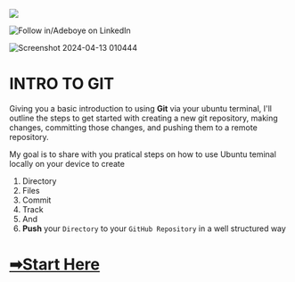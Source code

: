
<a href="https://www.linkedin.com/in/adeboye-famurewa-700b9426/"><img src="https://img.shields.io/badge/LinkedIn-0077B5?style=for-the-badge&logo=linkedin&logoColor=white"></a> 

![](https://img.shields.io/badge/Follow%20%ad-1.4k-blue?logo=linkedin&style=social "Follow in/Adeboye on LinkedIn") 


![Screenshot 2024-04-13 010444](https://github.com/fadarboye/Intro-To-Git/assets/130584349/dc8b3f15-41aa-49e5-91a2-5fbb2b00dd69)

# INTRO TO GIT

Giving you a basic introduction to using **Git** via your ubuntu terminal, I'll outline the steps to get started with creating a new git repository, making changes, committing those changes, and pushing them to a remote repository.

My goal is to share with you pratical steps on how to use Ubuntu teminal locally on your device to create

1. Directory
2. Files
3. Commit
4. Track
5.  And
6. **Push** your `Directory` to your `GitHub Repository` in a well structured way 




# [➡Start Here](https://github.com/fadarboye/Intro-To-Git/blob/main/PAGE%201.md)






